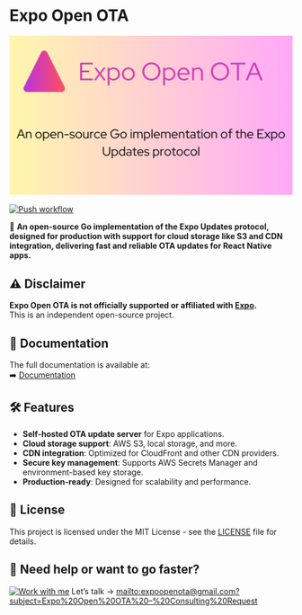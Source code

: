 # Expo Open OTA
![Expo Open OTA Deployment](docs/static/img/social_card.png)

[![Push workflow](https://github.com/axelmarciano/expo-open-ota/actions/workflows/push.yml/badge.svg)](https://github.com/axelmarciano/expo-open-ota/actions/workflows/push.yml)

🚀 **An open-source Go implementation of the Expo Updates protocol, designed for production with support for cloud storage like S3 and CDN integration, delivering fast and reliable OTA updates for React Native apps.**

## ⚠️ Disclaimer

**Expo Open OTA is not officially supported or affiliated with [Expo](https://expo.dev/).**  
This is an independent open-source project.

## 📖 Documentation

The full documentation is available at:  
➡️ [Documentation](https://axelmarciano.github.io/expo-open-ota/)

## 🛠 Features

- **Self-hosted OTA update server** for Expo applications.
- **Cloud storage support**: AWS S3, local storage, and more.
- **CDN integration**: Optimized for CloudFront and other CDN providers.
- **Secure key management**: Supports AWS Secrets Manager and environment-based key storage.
- **Production-ready**: Designed for scalability and performance.

## 📜 License

This project is licensed under the MIT License - see the [LICENSE](./LICENSE.md) file for details.

## 🚀 Need help or want to go faster?

[![Work with me](https://img.shields.io/badge/💼%20Work%20with%20me-Consulting%20available-brightgreen?style=for-the-badge)](mailto:expoopenota@gmail.com?subject=Expo%20Open%20OTA%20–%20Consulting%20Request)
Let’s talk → [mailto:expoopenota@gmail.com?subject=Expo%20Open%20OTA%20–%20Consulting%20Request](mailto:expoopenota@gmail.com?subject=Expo%20Open%20OTA%20–%20Consulting%20Request)